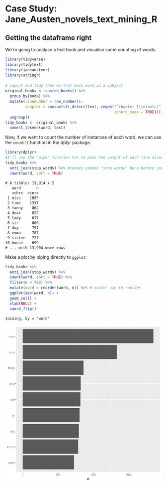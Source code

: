 #  Case Study: Jane_Austen_novels_text_mining_R

## Getting the dataframe right

We're going to analyse a text book and visualise some counting of words.


```R
library(tidyverse)
library(tidytext)
library(janeaustenr)
library(stringr)

# import and tidy them so that each word is a subject
original_books <- austen_books() %>%
  group_by(book) %>%
  mutate(linenumber = row_number(),
         chapter = cumsum(str_detect(text, regex("^chapter [\\divxlc]",
                                                 ignore_case = TRUE)))) %>%
  ungroup()
tidy_books <- original_books %>%
  unnest_tokens(word, text)
```


Now, if we want to count the number of instances of each word, we can use the `count()` function in the dplyr package.


```R
library(dplyr)
#I'll use the "pipe" function %>% to pass the output of each line directly to the next
tidy_books %>% 
  anti_join(stop_words) %>% #remove common "stop words" here before counting
  count(word, sort = TRUE)
```

```    
# A tibble: 13,914 x 2
   word       n
   <chr>  <int>
 1 miss    1855
 2 time    1337
 3 fanny    862
 4 dear     822
 5 lady     817
 6 sir      806
 7 day      797
 8 emma     787
 9 sister   727
10 house    699
# ... with 13,904 more rows
```

Make a plot by piping directly to `ggplot`:


```R
tidy_books %>%
  anti_join(stop_words) %>%
  count(word, sort = TRUE) %>%
  filter(n > 700) %>%
  mutate(word = reorder(word, n)) %>% # neater way to reorder
  ggplot(aes(word, n)) +
  geom_col() +
  xlab(NULL) +
  coord_flip()
```

    Joining, by = "word"
    


![png](output_7_1.png)



